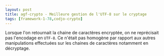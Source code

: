 ```yaml
---
layout: post
title: agf-crypto - Meilleure gestion de l'UTF-8 sur le cryptage
tags: [framework-1-78,codjo-crypto]
---
```

Lorsque l'on retournait la chaine de caractères encryptée, on ne reprécisait pas l'encodage en ```UTF-8```. Ce n'était pas homogène par rapport aux autres manipulations effectuées sur les chaines de caractères notamment en décryptage.